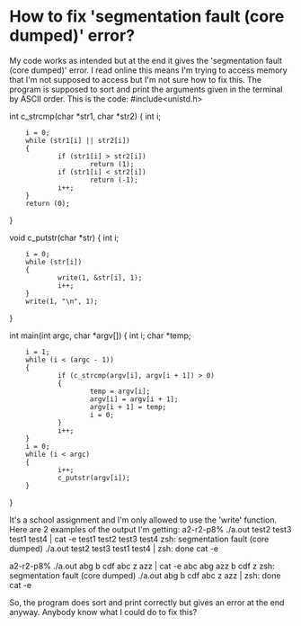 
# How to fix 'segmentation fault (core dumped)' error?

My code works as intended but at the end it gives the 'segmentation fault (core dumped)' error. I read online this means I'm trying to access memory that I'm not supposed to access but I'm not sure how to fix this. The program is supposed to sort and print the arguments given in the terminal by ASCII order.
This is the code:
#include<unistd.h>

int     c_strcmp(char *str1, char *str2)
{
        int     i;

        i = 0;
        while (str1[i] || str2[i])
        {
                if (str1[i] > str2[i])
                        return (1);
                if (str1[i] < str2[i])
                        return (-1);
                i++;
        }
        return (0);
}

void    c_putstr(char *str)
{
        int     i;

        i = 0;
        while (str[i])
        {
                write(1, &str[i], 1);
                i++;
        }
        write(1, "\n", 1);
}

int     main(int argc, char *argv[])
{
        int     i;
        char    *temp;

        i = 1;
        while (i < (argc - 1))
        {
                if (c_strcmp(argv[i], argv[i + 1]) > 0)
                {
                        temp = argv[i];
                        argv[i] = argv[i + 1];
                        argv[i + 1] = temp;
                        i = 0;
                }
                i++;
        }
        i = 0;
        while (i < argc)
        {
                i++;
                c_putstr(argv[i]);
        }
}


It's a school assignment and I'm only allowed to use the 'write' function.
Here are 2 examples of the output I'm getting:
a2-r2-p8% ./a.out test2 test3 test1 test4 | cat -e
test1
test2
test3
test4
zsh: segmentation fault (core dumped)  ./a.out test2 test3 test1 test4 | 
zsh: done                              cat -e


a2-r2-p8% ./a.out abg b cdf abc z azz | cat -e
abc
abg
azz
b
cdf
z
zsh: segmentation fault (core dumped)  ./a.out abg b cdf abc z azz | 
zsh: done                              cat -e

So, the program does sort and print correctly but gives an error at the end anyway.
Anybody know what I could do to fix this?

        